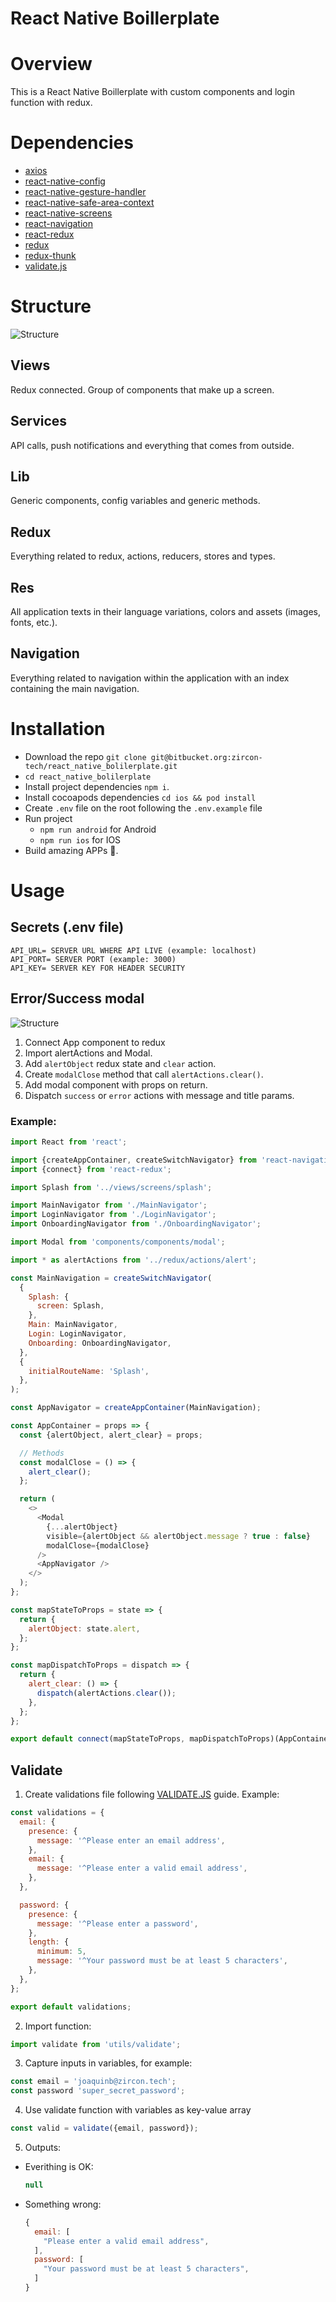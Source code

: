 React Native Boillerplate
====================================

# Overview

This is a React Native Boillerplate with custom components and login function with redux.

# Dependencies

* [axios](https://github.com/axios/axios)
* [react-native-config](https://github.com/luggit/react-native-config)
* [react-native-gesture-handler](https://github.com/software-mansion/react-native-gesture-handler)
* [react-native-safe-area-context](https://github.com/th3rdwave/react-native-safe-area-context)
* [react-native-screens](https://github.com/kmagiera/react-native-screens)
* [react-navigation](https://github.com/react-navigation/react-navigation)
* [react-redux](https://github.com/reduxjs/react-redux)
* [redux](https://github.com/reduxjs/redux)
* [redux-thunk](https://github.com/reduxjs/redux-thunk)
* [validate.js](https://github.com/rickharrison/validate.js)

# Structure

![Structure](/images/structure.jpg)

## Views
Redux connected. Group of components that make up a screen.

## Services
API calls, push notifications and everything that comes from outside.

## Lib
Generic components, config variables and generic methods.

## Redux
Everything related to redux, actions, reducers, stores and types.

## Res
All application texts in their language variations, colors and assets (images, fonts, etc.).

## Navigation
Everything related to navigation within the application with an index containing the main navigation.

# Installation

* Download the repo `git clone git@bitbucket.org:zircon-tech/react_native_bolilerplate.git`
* `cd react_native_bolilerplate`
* Install project dependencies `npm i`.
* Install cocoapods dependencies `cd ios && pod install`
* Create `.env` file on the root following the `.env.example` file
* Run project
  * `npm run android` for Android 
  * `npm run ios` for IOS 
* Build amazing APPs 🚀.

# Usage 

## Secrets (.env file)
```
API_URL= SERVER URL WHERE API LIVE (example: localhost)
API_PORT= SERVER PORT (example: 3000)
API_KEY= SERVER KEY FOR HEADER SECURITY
```

## Error/Success modal

![Structure](/images/modal.png)

1. Connect App component to redux
2. Import alertActions and Modal. 
3. Add `alertObject` redux state and `clear` action.
4. Create `modalClose` method that call `alertActions.clear()`.
5. Add modal component with props on return.
6. Dispatch `success` or `error` actions with message and title params.

### Example: 

```javascript
import React from 'react';

import {createAppContainer, createSwitchNavigator} from 'react-navigation';
import {connect} from 'react-redux';

import Splash from '../views/screens/splash';

import MainNavigator from './MainNavigator';
import LoginNavigator from './LoginNavigator';
import OnboardingNavigator from './OnboardingNavigator';

import Modal from 'components/components/modal';

import * as alertActions from '../redux/actions/alert';

const MainNavigation = createSwitchNavigator(
  {
    Splash: {
      screen: Splash,
    },
    Main: MainNavigator,
    Login: LoginNavigator,
    Onboarding: OnboardingNavigator,
  },
  {
    initialRouteName: 'Splash',
  },
);

const AppNavigator = createAppContainer(MainNavigation);

const AppContainer = props => {
  const {alertObject, alert_clear} = props;

  // Methods
  const modalClose = () => {
    alert_clear();
  };

  return (
    <>
      <Modal
        {...alertObject}
        visible={alertObject && alertObject.message ? true : false}
        modalClose={modalClose}
      />
      <AppNavigator />
    </>
  );
};

const mapStateToProps = state => {
  return {
    alertObject: state.alert,
  };
};

const mapDispatchToProps = dispatch => {
  return {
    alert_clear: () => {
      dispatch(alertActions.clear());
    },
  };
};

export default connect(mapStateToProps, mapDispatchToProps)(AppContainer);
```

## Validate

1. Create validations file following [VALIDATE.JS](https://validatejs.org/) guide.
Example:
  ```javascript
  const validations = {
    email: {
      presence: {
        message: '^Please enter an email address',
      },
      email: {
        message: '^Please enter a valid email address',
      },
    },

    password: {
      presence: {
        message: '^Please enter a password',
      },
      length: {
        minimum: 5,
        message: '^Your password must be at least 5 characters',
      },
    },
  };

  export default validations;
  ```

2. Import function:
  ```javascript
  import validate from 'utils/validate';
  ```
3. Capture inputs in variables, for example: 
  ```javascript
  const email = 'joaquinb@zircon.tech';
  const password 'super_secret_password';
  ```
4. Use validate function with variables as key-value array
  ```javascript
  const valid = validate({email, password});
  ```
5. Outputs:
  - Everithing is OK: 
    ```javascript
    null
    ```
  - Something wrong: 
    ```javascript
    {
      email: [
        "Please enter a valid email address",
      ],
      password: [
        "Your password must be at least 5 characters",
      ]
    }
    ```